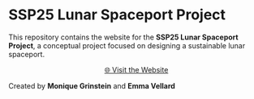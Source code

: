 # SSP25 Lunar Spaceport Project

This repository contains the website for the **SSP25 Lunar Spaceport Project**, a conceptual project focused on designing a sustainable lunar spaceport. 

<p align="center">
  <a href="https://sustainablelunar.space/">🌐 Visit the Website</a>
</p>

Created by **Monique Grinstein** and **Emma Vellard** 
